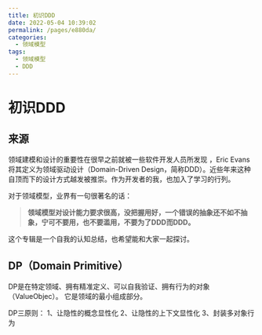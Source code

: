 ```yaml
---
title: 初识DDD
date: 2022-05-04 10:39:02
permalink: /pages/e880da/
categories:
  - 领域模型
tags:
  - 领域模型
  - DDD
---
```

# 初识DDD

## 来源

​领域建模和设计的重要性在很早之前就被一些软件开发人员所发现 ，Eric Evans将其定义为领域驱动设计（Domain-Driven Design，简称DDD）。近些年来这种自顶而下的设计方式越发被推崇。作为开发者的我，也加入了学习的行列。

对于领域模型，业界有一句很著名的话：
> **领域模型对设计能力要求很高，没把握用好，一个错误的抽象还不如不抽象，宁可不要用，也不要滥用，不要为了DDD而DDD。**

这个专辑是一个自我的认知总结，也希望能和大家一起探讨。

## DP（Domain Primitive）

DP是在特定领域、拥有精准定义、可以自我验证、拥有行为的对象（ValueObjec）。 它是领域的最小组成部分。

DP三原则：
1、让隐性的概念显性化
2、让隐性的上下文显性化
3、封装多对象行为


